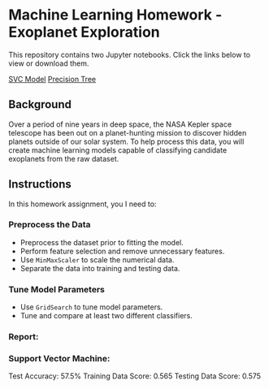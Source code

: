 # Machine Learning Homework - Exoplanet Exploration

This repository contains two Jupyter notebooks. Click the links below to view or download them.

[SVC Model](model_1.ipynb)
[Precision Tree](precision_tree.ipynb)
## Background
Over a period of nine years in deep space, the NASA Kepler space telescope has been out on a planet-hunting mission to discover hidden planets outside of our solar system.
To help process this data, you will create machine learning models capable of classifying candidate exoplanets from the raw dataset.
## Instructions
In this homework assignment, you I need to:

### Preprocess the Data

* Preprocess the dataset prior to fitting the model.
* Perform feature selection and remove unnecessary features.
* Use `MinMaxScaler` to scale the numerical data.
* Separate the data into training and testing data.

### Tune Model Parameters

* Use `GridSearch` to tune model parameters.
* Tune and compare at least two different classifiers.

### Report:

### Support Vector Machine:
Test Accuracy: 57.5% 
Training Data Score: 0.565
Testing Data Score: 0.575




